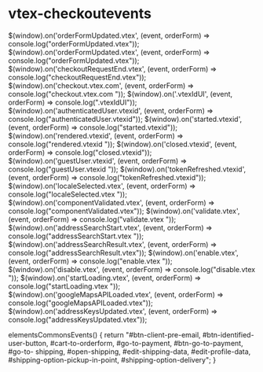 # vtex-checkoutevents


$(window).on('orderFormUpdated.vtex', (event, orderForm) => console.log("orderFormUpdated.vtex"));
$(window).on('orderFormUpdated.vtex', (event, orderForm) => console.log("orderFormUpdated.vtex"));
$(window).on('checkoutRequestEnd.vtex', (event, orderForm) => console.log("checkoutRequestEnd.vtex"));
$(window).on('checkout.vtex.com', (event, orderForm) => console.log("checkout.vtex.com "));
$(window).on('.vtexIdUI', (event, orderForm) => console.log(".vtexIdUI"));
$(window).on('authenticatedUser.vtexid', (event, orderForm) => console.log("authenticatedUser.vtexid"));
$(window).on('started.vtexid', (event, orderForm) => console.log("started.vtexid"));
$(window).on('rendered.vtexid', (event, orderForm) => console.log("rendered.vtexid "));
$(window).on('closed.vtexid', (event, orderForm) => console.log("closed.vtexid"));
$(window).on('guestUser.vtexid', (event, orderForm) => console.log("guestUser.vtexid "));
$(window).on('tokenRefreshed.vtexid', (event, orderForm) => console.log("tokenRefreshed.vtexid"));
$(window).on('localeSelected.vtex', (event, orderForm) => console.log("localeSelected.vtex "));
$(window).on('componentValidated.vtex', (event, orderForm) => console.log("componentValidated.vtex"));
$(window).on('validate.vtex', (event, orderForm) => console.log("validate.vtex "));
$(window).on('addressSearchStart.vtex', (event, orderForm) => console.log("addressSearchStart.vtex "));
$(window).on('addressSearchResult.vtex', (event, orderForm) => console.log("addressSearchResult.vtex"));
$(window).on('enable.vtex', (event, orderForm) => console.log("enable.vtex "));
$(window).on('disable.vtex', (event, orderForm) => console.log("disable.vtex "));
$(window).on('startLoading.vtex', (event, orderForm) => console.log("startLoading.vtex "));
$(window).on('googleMapsAPILoaded.vtex', (event, orderForm) => console.log("googleMapsAPILoaded.vtex"));
$(window).on('addressKeysUpdated.vtex', (event, orderForm) => console.log("addressKeysUpdated.vtex"));






elementsCommonsEvents() {
       return "#btn-client-pre-email, #btn-identified-user-button, #cart-to-orderform, #go-to-payment, #btn-go-to-payment, #go-to-      shipping, #open-shipping, #edit-shipping-data, #edit-profile-data, #shipping-option-pickup-in-point, #shipping-option-delivery";
    }
